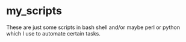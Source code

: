 # my_scripts

These are just some scripts in bash shell and/or maybe perl or python which I use to automate certain tasks.

